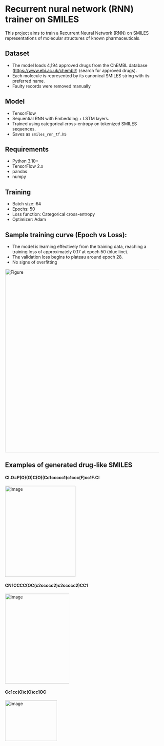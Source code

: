 # Recurrent nural network (RNN) trainer on SMILES
This project aims to train a Recurrent Neural Network (RNN)  on SMILES representations of molecular structures of known pharmaceuticals.

## Dataset
- The model loads 4,194 approved drugs from the ChEMBL database (https://www.ebi.ac.uk/chembl/) (search for approved drugs).
- Each molecule is represented by its canonical SMILES string with its preferred name.
- Faulty records were removed manually

## Model
- TensorFlow
- Sequential RNN with Embedding + LSTM layers.
- Trained using categorical cross-entropy on tokenized SMILES sequences.
- Saves as `smiles_rnn_tf.h5`

## Requirements
- Python 3.10+
- TensorFlow 2.x
- pandas
- numpy

## Training
- Batch size: 64
- Epochs: 50
- Loss function: Categorical cross-entropy
- Optimizer: Adam

## Sample training curve (Epoch vs Loss):
- The model is learning effectively from the training data, reaching a training loss of approximately 0.17 at epoch 50 (blue line).
- The validation loss begins to plateau around epoch 28.
- No signs of overfitting

<img width="680" height="600" alt="Figure" src="https://github.com/user-attachments/assets/4e059fdf-3a82-47bf-97de-5443b4f6533c" />

## Examples of generated drug-like SMILES
#### Cl.O=P(O)(O)C(O)(Cc1ccccc1)c1ccc(F)cc1F.Cl

<img width="230" height="298" alt="image" src="https://github.com/user-attachments/assets/2a74d4d2-c976-4a66-b2d1-5ae9810c62b2" />


#### CN1CCCC(OC(c2ccccc2)c2ccccc2)CC1

<img width="210" height="294" alt="image" src="https://github.com/user-attachments/assets/c59077b1-636f-4c8b-bce1-4df27e7463c7" />

#### Cc1cc(O)c(O)cc1OC

<img width="170" height="133" alt="image" src="https://github.com/user-attachments/assets/cb44f4a5-d4c0-4fa1-b897-1299952aa03e" />


